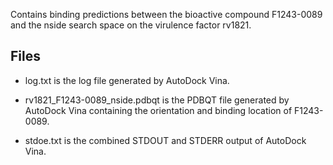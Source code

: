 Contains binding predictions between the bioactive compound F1243-0089 and the nside search space on the virulence factor rv1821.

## Files

- log.txt is the log file generated by AutoDock Vina.

- rv1821_F1243-0089_nside.pdbqt is the PDBQT file generated by AutoDock Vina containing the orientation and binding location of F1243-0089.

- stdoe.txt is the combined STDOUT and STDERR output of AutoDock Vina.

